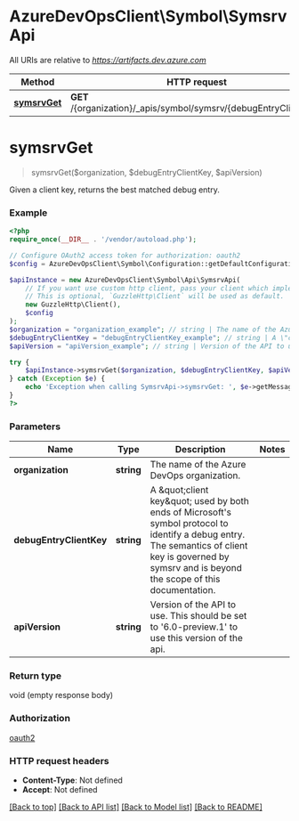 # AzureDevOpsClient\Symbol\SymsrvApi

All URIs are relative to *https://artifacts.dev.azure.com*

Method | HTTP request | Description
------------- | ------------- | -------------
[**symsrvGet**](SymsrvApi.md#symsrvGet) | **GET** /{organization}/_apis/symbol/symsrv/{debugEntryClientKey} | 


# **symsrvGet**
> symsrvGet($organization, $debugEntryClientKey, $apiVersion)



Given a client key, returns the best matched debug entry.

### Example
```php
<?php
require_once(__DIR__ . '/vendor/autoload.php');

// Configure OAuth2 access token for authorization: oauth2
$config = AzureDevOpsClient\Symbol\Configuration::getDefaultConfiguration()->setAccessToken('YOUR_ACCESS_TOKEN');

$apiInstance = new AzureDevOpsClient\Symbol\Api\SymsrvApi(
    // If you want use custom http client, pass your client which implements `GuzzleHttp\ClientInterface`.
    // This is optional, `GuzzleHttp\Client` will be used as default.
    new GuzzleHttp\Client(),
    $config
);
$organization = "organization_example"; // string | The name of the Azure DevOps organization.
$debugEntryClientKey = "debugEntryClientKey_example"; // string | A \"client key\" used by both ends of Microsoft's symbol protocol to identify a debug entry. The semantics of client key is governed by symsrv and is beyond the scope of this documentation.
$apiVersion = "apiVersion_example"; // string | Version of the API to use.  This should be set to '6.0-preview.1' to use this version of the api.

try {
    $apiInstance->symsrvGet($organization, $debugEntryClientKey, $apiVersion);
} catch (Exception $e) {
    echo 'Exception when calling SymsrvApi->symsrvGet: ', $e->getMessage(), PHP_EOL;
}
?>
```

### Parameters

Name | Type | Description  | Notes
------------- | ------------- | ------------- | -------------
 **organization** | **string**| The name of the Azure DevOps organization. |
 **debugEntryClientKey** | **string**| A \&quot;client key\&quot; used by both ends of Microsoft&#39;s symbol protocol to identify a debug entry. The semantics of client key is governed by symsrv and is beyond the scope of this documentation. |
 **apiVersion** | **string**| Version of the API to use.  This should be set to &#39;6.0-preview.1&#39; to use this version of the api. |

### Return type

void (empty response body)

### Authorization

[oauth2](../../README.md#oauth2)

### HTTP request headers

 - **Content-Type**: Not defined
 - **Accept**: Not defined

[[Back to top]](#) [[Back to API list]](../../README.md#documentation-for-api-endpoints) [[Back to Model list]](../../README.md#documentation-for-models) [[Back to README]](../../README.md)

